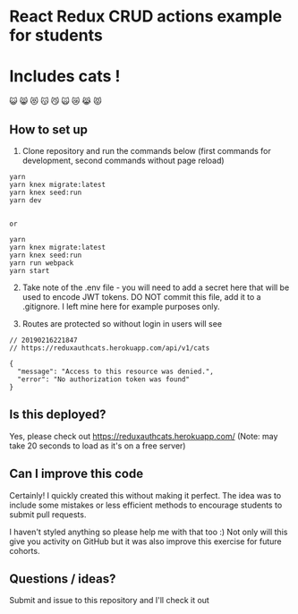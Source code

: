 # React Redux CRUD actions example for students
# Includes cats ! 
:smiley_cat:
:smile_cat:
:heart_eyes_cat:
:kissing_cat:
:smirk_cat:
:scream_cat:
:crying_cat_face:
:joy_cat:
:pouting_cat:

## How to set up
1. Clone repository and run the commands below (first commands for development, second commands without page reload)
```
yarn
yarn knex migrate:latest
yarn knex seed:run
yarn dev 


or 

yarn
yarn knex migrate:latest
yarn knex seed:run
yarn run webpack
yarn start
```
2. Take note of the .env file - you will need to add a secret here that will be used to encode JWT tokens. DO NOT commit this file, add it to a .gitignore. I left mine here for example purposes only. 

3. Routes are protected so without login in users will see
```
// 20190216221847
// https://reduxauthcats.herokuapp.com/api/v1/cats

{
  "message": "Access to this resource was denied.",
  "error": "No authorization token was found"
}
```

## Is this deployed? 
Yes, please check out https://reduxauthcats.herokuapp.com/  (Note: may take 20 seconds to load as it's on a free server)

## Can I improve this code
Certainly! I quickly created this without making it perfect. The idea was to include some mistakes or less efficient methods to encourage students to submit pull requests.

I haven't styled anything so please help me with that too :) Not only will this give you activity on GitHub but it was also improve this exercise for future cohorts. 

## Questions / ideas? 
Submit and issue to this repository and I'll check it out
